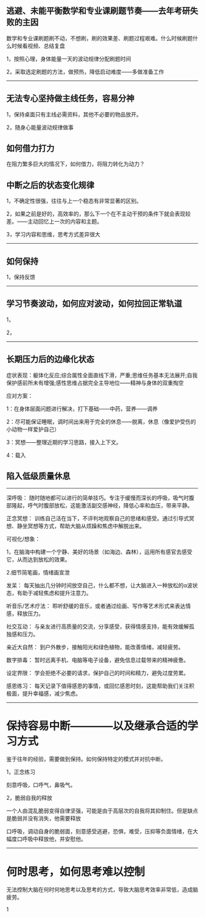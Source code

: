## 逃避、未能平衡数学和专业课刷题节奏——去年考研失败的主因

数学和专业课刷题刷不动，不想刷，刷的效果差、刷题过程艰难。什么时候刷题什么时候看视频、总结复盘

1，按照心理，身体能量一天的波动规律分配刷题时间

2，采取选定刷题的方法，做预热，降低启动难度——多做准备工作

---
## 无法专心坚持做主线任务，容易分神

1，保持桌面只有主线必需资料，其他不必要的物品放开。

2，随身心能量波动规律做事


## 如何借力打力

在阻力繁多巨大的情况下，如何借力，将阻力转化为动力？



## 中断之后的状态变化规律

1，不确定性很强，往往与上一个稳态有非常显著的区别。

2，如果之前是好的，高效率的，那么下一个在不主动干预的条件下就会表现较差。——主动回忆上一次的内容和主题。

3，学习内容和思维，思考方式差异很大


---
## 如何保持

1，保持反馈

---
## 学习节奏波动，如何应对波动，如何拉回正常轨道

1，

2，



---
## 长期压力后的边缘化状态

症状表现：躯体化反应;综合属性全面直线下滑，严重;思维任务基本无法展开;自我保护感前所未有增强;感性思维占据完全主导地位——精神与身体的双重掏空

应对方案：

1：在身体层面问题进行解决，打下基础——中药，营养——调养

2：尽可能保证睡眠，调时间出来用于完全的休息——脱离，休息（像爱护受伤的小动物一样爱护自己）

3：冥想——整理近期的学习思路，接入上下文。

4：载入




## 陷入低级质量休息
---
深呼吸： 随时随地都可以进行的简单技巧。专注于缓慢而深长的呼吸，吸气时腹部隆起，呼气时腹部放松，这能激活副交感神经，降低心率和血压，带来平静。

正念冥想： 训练自己活在当下，不评判地观察自己的思绪和感受。通过引导式冥想、静坐冥想等方式，帮助大脑从烦躁和焦虑中解脱出来。

可视化/想象：

1，在脑海中构建一个宁静、美好的场景（如海边、森林），运用所有感官去感受它，从而达到放松的效果。

2.细节简笔画，情绪画宣泄

发呆： 每天抽出几分钟时间放空自己，什么都不想，让大脑进入一种放松的α波状态，有助于减轻焦虑和提升注意力。

听音乐/艺术疗法： 聆听舒缓的音乐，或者通过绘画、写作等艺术形式来表达情感，释放压力。

社交互动： 与亲友进行高质量的交流，分享感受，获得情感支持，能有效缓解孤独感和压力。

亲近大自然： 到户外散步，接触阳光和绿色植物，能改善情绪，减轻疲劳。

数字排毒： 暂时远离手机、电脑等电子设备，避免信息过载带来的精神疲惫。

设定界限： 学会拒绝不必要的请求，保护自己的时间和精力，避免过度劳累。

感恩练习： 每天记录下值得感恩的事情，或回忆感恩时刻，这能帮助我们关注积极面，提升幸福感，减少焦虑。

---
# 保持容易中断————以及继承合适的学习方式

鉴于往年的经验，需要做到保持。如何保持特定的模式并对抗中断。

1，正念练习

刻意呼吸，口呼气，鼻吸气。

2，脆弱自我的释放

一个人由混乱脆弱变得自律坚强，可能是由于高层次的自我将其抑制住。但是缺点是脆弱并没有消失，他需要释放

口呼吸，调动自身的脆弱面，刻意感受逃避，恐惧，难受，压抑等负面情绪，在大幅度口呼吸中释放他，并安慰他。

---
# 何时思考，如何思考难以控制

无法控制大脑在何时何地思考以及思考的方式，导致大脑思考效率非常低，造成脑疲劳。

1


